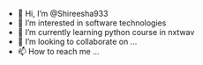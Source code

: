 - 👋 Hi, I’m @Shireesha933
- 👀 I’m interested in software technologies
- 🌱 I’m currently learning python course in nxtwav
- 💞️ I’m looking to collaborate on ...
- 📫 How to reach me ...

<!---
Shireesha933/Shireesha933 is a ✨ special ✨ repository because its `README.md` (this file) appears on your GitHub profile.
You can click the Preview link to take a look at your changes.
--->
